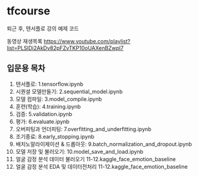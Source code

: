 # tfcourse
퇴근 후, 텐서플로 강의 예제 코드

동영상 재생목록
https://www.youtube.com/playlist?list=PLSlDi2AkDv82pFZvTKP10oUAXenBZwpl7

## 입문용 목차
1.	텐서플로:	1.tensorflow.ipynb
2.	시퀀셜 모델만들기: 2.sequential_model.ipynb
3.	모델 컴파일:	3.model_compile.ipynb
4.	훈련(학습):	4.training.ipynb
5.	검증:	5.validation.ipynb
6.	평가:	6.evaluate.ipynb
7.	오버피팅과 언더피팅:	7.overfitting_and_underfitting.ipynb
8.	조기종료:	8.early_stopping.ipynb
9.	배치노말라이제이션 & 드롭아웃:	9.batch_normalization_and_dropout.ipynb
10. 모델 저장 및 불러오기: 10.model_save_and_load.ipynb
11. 얼굴 감정 분석 데이터 불러오기 11-12.kaggle_face_emotion_baseline
12. 얼굴 감정 분석 EDA 및 데이터전처리 11-12.kaggle_face_emotion_baseline
